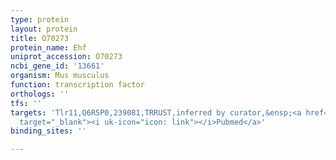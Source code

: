 ```yaml
---
type: protein
layout: protein
title: O70273
protein_name: Ehf
uniprot_accession: O70273
ncbi_gene_id: '13661'
organism: Mus musculus
function: transcription factor
orthologs: ''
tfs: ''
targets: 'Tlr11,Q6R5P0,239081,TRRUST,inferred by curator,&ensp;<a href="https://www.ncbi.nlm.nih.gov/pubmed/?term=19801549%5Buid%5D+OR+29087512%5Buid%5D"
  target="_blank"><i uk-icon="icon: link"></i>Pubmed</a>'
binding_sites: ''

---
```

